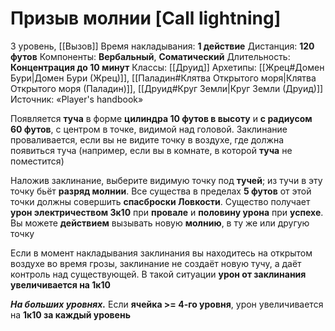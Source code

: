 # Призыв молнии [Call lightning]
3 уровень, [[Вызов]]
Время накладывания: **1 действие**
Дистанция: **120 футов**
Компоненты: **Вербальный**, **Соматический**
Длительность: **Концентрация до 10 минут**
Классы: [[Друид]]
Архетипы: [[Жрец#Домен Бури|Домен Бури (Жрец)]], [[Паладин#Клятва Открытого моря|Клятва Открытого моря (Паладин)]], [[Друид#Круг Земли|Круг Земли (Друид)]]
Источник: «Player's handbook»

Появляется **туча** в форме **цилиндра 10 футов в высоту** и **с радиусом 60 футов**, с центром в точке, видимой над головой. Заклинание проваливается, если вы не видите точку в воздухе, где должна появиться туча (например, если вы в комнате, в которой **туча** не поместится)

Наложив заклинание, выберите видимую точку под **тучей**; из тучи в эту точку бьёт **разряд молнии**. Все существа в пределах **5 футов** от этой точки должны совершить **спасброски Ловкости**. Существо получает **урон электричеством 3к10** при **провале** и **половину урона** при **успехе**. Вы можете **действием** вызывать новую **молнию**, в ту же или другую точку

Если в момент накладывания заклинания вы находитесь на открытом воздухе во время грозы, заклинание не создаёт новую тучу, а даёт контроль над существующей. В такой ситуации **урон от заклинания увеличивается на 1к10**

**_На больших уровнях._** Если **ячейка >= 4-го уровня**, урон увеличивается на **1к10 за каждый уровень**